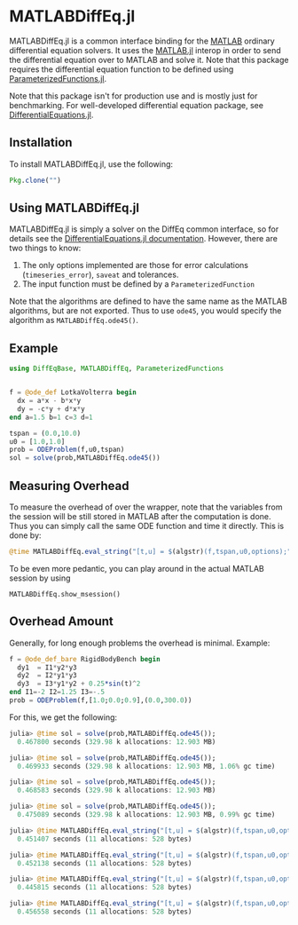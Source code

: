 # MATLABDiffEq.jl

MATLABDiffEq.jl is a common interface binding for the [MATLAB](https://www.mathworks.com/products/matlab.html)
ordinary differential equation solvers. It uses the [MATLAB.jl](https://github.com/JuliaInterop/MATLAB.jl) interop in order to
send the differential equation over to MATLAB and solve it. Note that this
package requires the differential equation function to be defined using
[ParameterizedFunctions.jl](https://github.com/JuliaDiffEq/ParameterizedFunctions.jl).

Note that this package isn't for production use and is mostly just for benchmarking. For well-developed differential equation package, see
[DifferentialEquations.jl](https://github.com/JuliaDiffEq/DifferentialEquations.jl).

## Installation

To install MATLABDiffEq.jl, use the following:

```julia
Pkg.clone("")
```

## Using MATLABDiffEq.jl

MATLABDiffEq.jl is simply a solver on the DiffEq common interface, so for details see the [DifferentialEquations.jl documentation](https://juliadiffeq.github.io/DiffEqDocs.jl/latest/). However, there are two things to know:

1. The only options implemented are those for error calculations (`timeseries_error`), `saveat` and tolerances.
2. The input function must be defined by a `ParameterizedFunction`

Note that the algorithms are defined to have the same name as the MATLAB algorithms, but are not exported. Thus to use `ode45`, you would specify the algorithm as `MATLABDiffEq.ode45()`.

## Example

```julia
using DiffEqBase, MATLABDiffEq, ParameterizedFunctions


f = @ode_def LotkaVolterra begin
  dx = a*x - b*x*y
  dy = -c*y + d*x*y
end a=1.5 b=1 c=3 d=1

tspan = (0.0,10.0)
u0 = [1.0,1.0]
prob = ODEProblem(f,u0,tspan)
sol = solve(prob,MATLABDiffEq.ode45())
```

## Measuring Overhead

To measure the overhead of over the wrapper, note that the variables
from the session will be still stored in MATLAB after the computation
is done. Thus you can simply call the same ODE function and time it
directly. This is done by:

```julia
@time MATLABDiffEq.eval_string("[t,u] = $(algstr)(f,tspan,u0,options);")
```

To be even more pedantic, you can play around in the actual MATLAB
session by using

```
MATLABDiffEq.show_msession()
```

## Overhead Amount

Generally, for long enough problems the overhead is minimal. Example:

```julia
f = @ode_def_bare RigidBodyBench begin
  dy1  = I1*y2*y3
  dy2  = I2*y1*y3
  dy3  = I3*y1*y2 + 0.25*sin(t)^2
end I1=-2 I2=1.25 I3=-.5
prob = ODEProblem(f,[1.0;0.0;0.9],(0.0,300.0))
```

For this, we get the following:

```julia
julia> @time sol = solve(prob,MATLABDiffEq.ode45());
  0.467800 seconds (329.98 k allocations: 12.903 MB)

julia> @time sol = solve(prob,MATLABDiffEq.ode45());
  0.469933 seconds (329.98 k allocations: 12.903 MB, 1.06% gc time)

julia> @time sol = solve(prob,MATLABDiffEq.ode45());
  0.468583 seconds (329.98 k allocations: 12.903 MB)

julia> @time sol = solve(prob,MATLABDiffEq.ode45());
  0.475089 seconds (329.98 k allocations: 12.903 MB, 0.99% gc time)

julia> @time MATLABDiffEq.eval_string("[t,u] = $(algstr)(f,tspan,u0,options);")
  0.451407 seconds (11 allocations: 528 bytes)

julia> @time MATLABDiffEq.eval_string("[t,u] = $(algstr)(f,tspan,u0,options);")
  0.452138 seconds (11 allocations: 528 bytes)

julia> @time MATLABDiffEq.eval_string("[t,u] = $(algstr)(f,tspan,u0,options);")
  0.445815 seconds (11 allocations: 528 bytes)

julia> @time MATLABDiffEq.eval_string("[t,u] = $(algstr)(f,tspan,u0,options);")
  0.456558 seconds (11 allocations: 528 bytes)
```
